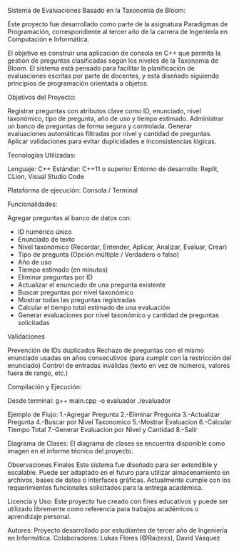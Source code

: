 Sistema de Evaluaciones Basado en la Taxonomía de Bloom:

Este proyecto fue desarrollado como parte de la asignatura Paradigmas de Programación, correspondiente al tercer año de la carrera de Ingeniería en Computación e Informática.

El objetivo es construir una aplicación de consola en C++ que permita la gestión de preguntas clasificadas según los niveles de la Taxonomía de Bloom. El sistema está pensado para facilitar la planificación de evaluaciones escritas por parte de docentes, y está diseñado siguiendo principios de programación orientada a objetos.


Objetivos del Proyecto:

Registrar preguntas con atributos clave como ID, enunciado, nivel taxonómico, tipo de pregunta, año de uso y tiempo estimado.
Administrar un banco de preguntas de forma segura y controlada.
Generar evaluaciones automáticas filtradas por nivel y cantidad de preguntas.
Aplicar validaciones para evitar duplicidades e inconsistencias lógicas.


Tecnologías Utilizadas:

Lenguaje: C++
Estándar: C++11 o superior
Entorno de desarrollo: Replit, CLion, Visual Studio Code


Plataforma de ejecución: Consola / Terminal


Funcionalidades:

Agregar preguntas al banco de datos con:
  * ID numérico único
  * Enunciado de texto
  * Nivel taxonómico (Recordar, Entender, Aplicar, Analizar, Evaluar, Crear)
  * Tipo de pregunta (Opción múltiple / Verdadero o falso)
  * Año de uso
  * Tiempo estimado (en minutos)
* Eliminar preguntas por ID
* Actualizar el enunciado de una pregunta existente
* Buscar preguntas por nivel taxonómico
* Mostrar todas las preguntas registradas
* Calcular el tiempo total estimado de una evaluación
* Generar evaluaciones por nivel taxonómico y cantidad de preguntas solicitadas

Validaciones

Prevención de IDs duplicados
Rechazo de preguntas con el mismo enunciado usadas en años consecutivos (para cumplir con la restricción del enunciado)
Control de entradas inválidas (texto en vez de números, valores fuera de rango, etc.)


Compilación y Ejecución:

Desde terminal:
g++ main.cpp -o evaluador
./evaluador

Ejemplo de Flujo:
1.-Agregar Pregunta
2.-Eliminar Pregunta
3.-Actualizar Pregunta
4.-Buscar por Nivel Taxonomico
5.-Mostrar Evaluacion
6.-Calcular Tiempo Total
7.-Generar Evaluacion por Nivel y Cantidad
8.-Salir


Diagrama de Clases:
El diagrama de clases se encuentra disponible como imagen en el informe técnico del proyecto.


Observaciones Finales
Este sistema fue diseñado para ser extendible y escalable. Puede ser adaptado en el futuro para utilizar almacenamiento en archivos, bases de datos o interfaces gráficas. Actualmente cumple con los requerimientos funcionales solicitados para la entrega académica.


Licencia y Uso:
Este proyecto fue creado con fines educativos y puede ser utilizado libremente como referencia para trabajos académicos o aprendizaje personal.

Autores:
Proyecto desarrollado por estudiantes de tercer año de Ingeniería en Informática. 
Colaboradores: Lukas Flores (@Raizexs), David Vásquez
